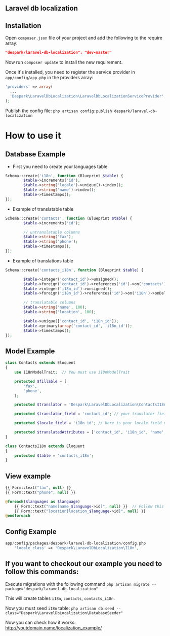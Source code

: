 ## Laravel db localization

## Installation

Open `composer.json` file of your project and add the following to the require array:
```json
"despark/laravel-db-localization": "dev-master"
```

Now run `composer update` to install the new requirement.

Once it's installed, you need to register the service provider in `app/config/app.php` in the providers array:
```php
'providers' => array(
  ...
  'Despark\LaravelDbLocalization\LaravelDbLocalizationServiceProvider',
);
```

Publish the config file:
`php artisan config:publish despark/laravel-db-localization`

# How to use it


## Database Example

- First you need to create your languages table

```php
Schema::create('i18n', function (Blueprint $table) {
        $table->increments('id');
        $table->string('locale')->unique()->index();
        $table->string('name')->index();
        $table->timestamps();
});
```
- Example of translatable table

```php
Schema::create('contacts', function (Blueprint $table) {
        $table->increments('id');

        // untranslatable columns
        $table->string('fax');
        $table->string('phone');
        $table->timestamps();
});
```
- Example of translations table

```php
Schema::create('contacts_i18n', function (Blueprint $table) {

        $table->integer('contact_id')->unsigned();
        $table->foreign('contact_id')->references('id')->on('contacts')->onDelete('cascade');
        $table->integer('i18n_id')->unsigned();
        $table->foreign('i18n_id')->references('id')->on('i18n')->onDelete('cascade');

        // translatable columns
        $table->string('name', 100);
        $table->string('location', 100);

        $table->unique(['contact_id', 'i18n_id']);
        $table->primary(array('contact_id', 'i18n_id'));
        $table->timestamps();
});
```
## Model Example
```php
class Contacts extends Eloquent
{
    use i18nModelTrait;  // You must use i18nModelTrait

    protected $fillable = [
        'fax',
        'phone',
    ];

    protected $translator = 'Despark\LaravelDbLocalization\ContactsI18n'; // Here you need to add your translations table model name

    protected $translator_field = 'contact_id'; // your translator field name

    protected $locale_field = 'i18n_id'; // here is your locale field name

    protected $translatedAttributes = ['contact_id', 'i18n_id', 'name', 'location']; // translatable fillables
}

class ContactsI18n extends Eloquent
{
    protected $table = 'contacts_i18n';
}
```
## View example

```php
{{ Form::text("fax", null) }}
{{ Form::text("phone", null) }}

@foreach($languages as $language)
    {{ Form::text("name[name_$language->id]", null) }}  // Follow this convention array( fieldname_languageId );
    {{ Form::text("location[location_$language->id]", null) }}
@endforeach
```

## Config Example
```php
app/config/packages/despark/laravel-db-localization/config.php
    'locale_class' => 'Despark\LaravelDbLocalization\I18n',
```

## If you want to checkout our example you need to follow this commands:

Execute migrations with the following command
`php artisan migrate --package="despark/laravel-db-localization"`

This will create tables `i18n`, `contacts`, `contacts_i18n`.

Now you must seed `i18n` table:
`php artisan db:seed --class="Despark\LaravelDbLocalization\DatabaseSeeder"`

Now you can check how it works:
 http://youtdomain.name/localization_example/


